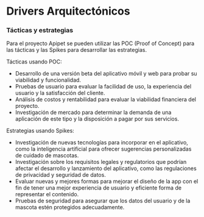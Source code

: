  #  Drivers Arquitectónicos #

### Tácticas y estrategias  ###

Para el proyecto Apipet se pueden utilizar las POC (Proof of Concept) para las tácticas y las Spikes para desarrollar las estrategias.

Tácticas usando POC:

-	Desarrollo de una versión beta del aplicativo móvil y web para probar su viabilidad y funcionalidad.
-	Pruebas de usuario para evaluar la facilidad de uso, la experiencia del usuario y la satisfacción del cliente.
-	Análisis de costos y rentabilidad para evaluar la viabilidad financiera del proyecto.
-	Investigación de mercado para determinar la demanda de una aplicación de este tipo y la disposición a pagar por sus servicios.

Estrategias usando Spikes:

-	Investigación de nuevas tecnologías para incorporar en el aplicativo, como la inteligencia artificial para ofrecer sugerencias personalizadas de cuidado de mascotas.
-	Investigación sobre los requisitos legales y regulatorios que podrían afectar el desarrollo y lanzamiento del aplicativo, como las regulaciones de privacidad y seguridad de datos.
-	Evaluar nuevas y mejores formas para mejorar el diseño de la app con el fin de tener una mejor experiencia de usuario y eficiente forma de representar el contenido.
-	Pruebas de seguridad para asegurar que los datos del usuario y de la mascota estén protegidos adecuadamente.



